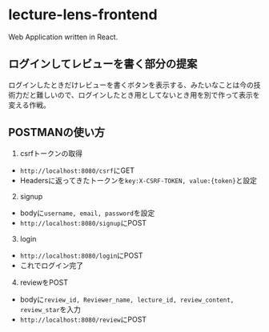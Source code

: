 # lecture-lens-frontend

Web Application written in React.

## ログインしてレビューを書く部分の提案
ログインしたときだけレビューを書くボタンを表示する、みたいなことは今の技術力だと難しいので、ログインしたとき用としてないとき用を別で作って表示を変える作戦。

## POSTMANの使い方

1. csrfトークンの取得
- `http://localhost:8080/csrf`にGET
- Headersに返ってきたトークンを`key:X-CSRF-TOKEN, value:{token}`と設定

2. signup
- bodyに`username, email, password`を設定
- `http://localhost:8080/signup`にPOST

3. login
- `http://localhost:8080/login`にPOST
- これでログイン完了

4. reviewをPOST
- bodyに`review_id, Reviewer_name, lecture_id, review_content, review_star`を入力
- `http://localhost:8080/review`にPOST